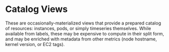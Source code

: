 # Catalog Views

These are occasionally-materialized views that provide a prepared catalog of resources: instances, pods, or
simply timeseries themselves. While available from labels, these may be expensive to compute in their
split form, and may be enriched with metadata from other metrics (node hostname, kernel version, or EC2 tags).
